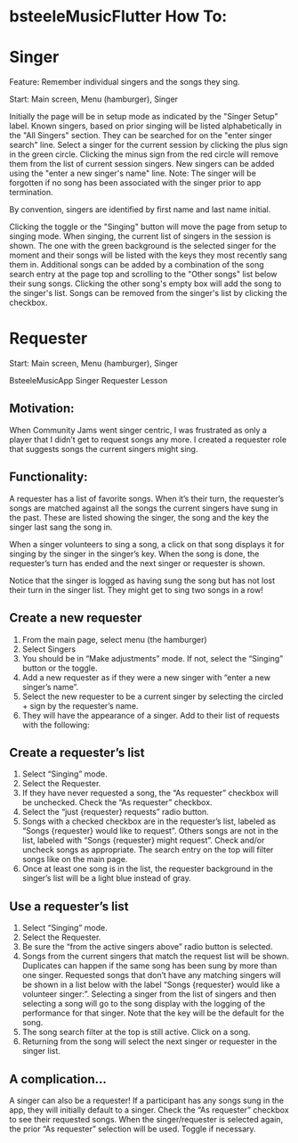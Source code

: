 # bsteeleMusicFlutter How To:

# Singer

Feature:  Remember individual singers and the songs they sing.

Start:  Main screen, Menu (hamburger), Singer

Initially the page will be in setup mode as indicated by the "Singer Setup" label.
Known singers, based on prior singing will be listed alphabetically in the "All Singers"
section. They can be searched for on the "enter singer search" line.
Select a singer for the current session by clicking the plus sign in the green circle.
Clicking the minus sign from the red circle will remove them from the list of current
session singers. New singers can be added using the "enter a new singer's name" line.
Note: The singer will be forgotten if no song has been associated with the singer prior
to app termination.

By convention, singers are identified by first name and last name initial.

Clicking the toggle or the "Singing" button will move the page from setup to singing mode.
When singing, the current list of singers in the session is shown. The one with the green
background is the selected singer for the moment and their songs will be listed
with the keys they most recently sang them in. Additional songs can be added by
a combination of the song search entry at the page top and scrolling to the "Other songs"
list below their sung songs. Clicking the other song's empty box will add the song to the
singer's list. Songs can be removed from the singer's
list by clicking the checkbox.

# Requester

Start:  Main screen, Menu (hamburger), Singer

BsteeleMusicApp Singer Requester Lesson

## Motivation:

When Community Jams went singer centric, I was frustrated as only a player that I
didn’t get to request songs any more. I created a requester role that suggests
songs the current singers might sing.

## Functionality:

A requester has a list of favorite songs. When it’s their turn, the requester’s
songs are matched against all the songs the current singers have sung in the past.
These are listed showing the singer, the song and the key the singer last sang the song in.

When a singer volunteers to sing a song, a click on that song displays it
for singing by the singer in the singer’s key. When the song is done, the requester’s turn
has ended and the next singer or requester is shown.

Notice that the singer is logged as having sung the song but has not lost their turn
in the singer list. They might get to sing two songs in a row!

## Create a new requester

1. From the main page, select menu (the hamburger)
2. Select Singers
3. You should be in “Make adjustments” mode. If not, select the “Singing” button or the toggle.
4. Add a new requester as if they were a new singer with “enter a new singer’s name”.
5. Select the new requester to be a current singer by selecting the circled + sign by the requester’s name.
6. They will have the appearance of a singer.
   Add to their list of requests with the following:

## Create a requester’s list

1. Select “Singing” mode.
2. Select the Requester.
3. If they have never requested a song, the “As requester” checkbox will be unchecked.
   Check the “As requester” checkbox.
4. Select the “just {requester} requests” radio button.
5. Songs with a checked checkbox are in the requester’s list, labeled as “Songs {requester} would like to request”.
   Others songs are not in the list, labeled with “Songs {requester} might request”. Check and/or uncheck songs as
   appropriate. The search entry on the top will filter songs like on the main page.
6. Once at least one song is in the list, the requester background in the singer’s list will be a light blue instead of
   gray.

## Use a requester’s list

1. Select “Singing” mode.
2. Select the Requester.
3. Be sure the “from the active singers above” radio button is selected.
4. Songs from the current singers that match the request list will be shown. Duplicates can happen if the same song has
   been sung by more than one singer. Requested songs that don’t have any matching singers will be shown in a list below
   with the label “Songs {requester} would like a volunteer singer:”. Selecting a singer from the list of singers and
   then selecting a song will go to the song display with the logging of the performance for that singer. Note that the
   key will be the default for the song.
5. The song search filter at the top is still active. Click on a song.
6. Returning from the song will select the next singer or requester in the singer list.

## A complication…

A singer can also be a requester!   If a participant has any songs sung in the app,
they will initially default to a singer. Check the “As requester” checkbox to see their requested songs.
When the singer/requester is selected again, the prior “As requester” selection will be used. Toggle if necessary.
